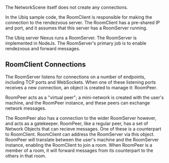 The NetworkScene itself does not create any connections.

In the Ubiq sample code, the RoomClient is responsible for making the connection to the rendezvous server. The RoomClient has a pre-shared IP and port, and it assumes that this server has a RoomServer running.

The Ubiq server Nexus runs a RoomServer. The RoomServer is implemented in NodeJs. The RoomServer's primary job is to enable rendezvous and forward messages.

## RoomClient Connections

The RoomServer listens for connections on a number of endpoints, including TCP ports and WebSockets. When one of these listening ports receives a new connection, an object is created to manage it: RoomPeer.

RoomPeer acts as a "virtual peer"; a mini-network is created with the user's machine, and the RoomPeer instance, and these peers can exchange network messages.

The RoomPeer also has a connection to the wider RoomServer however, and acts as a gatekeeper. RoomPeer, like a regular peer, has a set of Network Objects that can recieve messages. One of these is a counterpart to RoomClient. RoomClient can address the RoomServer via this object. RoomPeer will translate between the user's machine and the RoomServer instance, enabling the RoomClient to join a room. When RoomPeer is a member of a room, it will forward messages from its counterpart to the others in that room.

